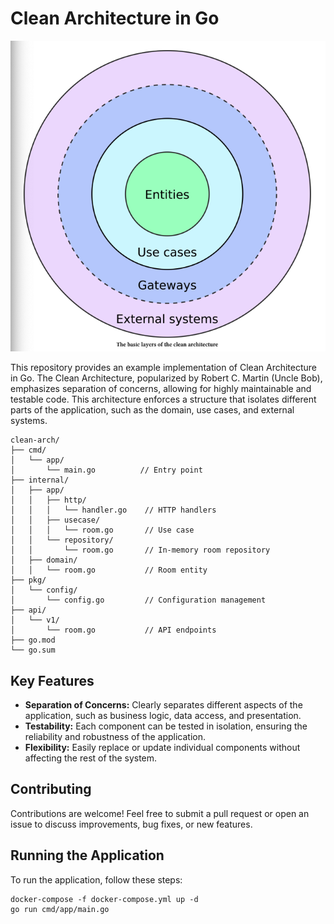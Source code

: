 # Clean Architecture in Go

![ca.png](ca.png)

This repository provides an example implementation of Clean Architecture in Go. The Clean Architecture, popularized by Robert C. Martin (Uncle Bob), emphasizes separation of concerns, allowing for highly maintainable and testable code. This architecture enforces a structure that isolates different parts of the application, such as the domain, use cases, and external systems.

```azure
clean-arch/
├── cmd/
│   └── app/
│       └── main.go          // Entry point 
├── internal/
│   ├── app/
│   │   ├── http/
│   │   │   └── handler.go    // HTTP handlers
│   │   ├── usecase/
│   │   │   └── room.go       // Use case 
│   │   └── repository/
│   │       └── room.go       // In-memory room repository
│   ├── domain/
│   │   └── room.go           // Room entity
├── pkg/
│   └── config/
│       └── config.go         // Configuration management
├── api/
│   └── v1/
│       └── room.go           // API endpoints 
├── go.mod                    
└── go.sum                   

```

## Key Features
- **Separation of Concerns:** Clearly separates different aspects of the application, such as business logic, data access, and presentation.
- **Testability:** Each component can be tested in isolation, ensuring the reliability and robustness of the application.
- **Flexibility:** Easily replace or update individual components without affecting the rest of the system.

## Contributing
Contributions are welcome! Feel free to submit a pull request or open an issue to discuss improvements, bug fixes, or new features.

## Running the Application

To run the application, follow these steps:

```shell
docker-compose -f docker-compose.yml up -d
go run cmd/app/main.go
```
